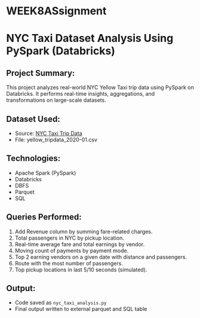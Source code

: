 # WEEK8ASsignment

# NYC Taxi Dataset Analysis Using PySpark (Databricks)

## Project Summary:
This project analyzes real-world NYC Yellow Taxi trip data using PySpark on Databricks. It performs real-time insights, aggregations, and transformations on large-scale datasets.

## Dataset Used:
- Source: [NYC Taxi Trip Data](https://s3.amazonaws.com/nyc-tlc/trip+data/yellow_tripdata_2020-01.csv)
- File: yellow_tripdata_2020-01.csv

## Technologies:
- Apache Spark (PySpark)
- Databricks
- DBFS
- Parquet
- SQL

## Queries Performed:
1. Add Revenue column by summing fare-related charges.
2. Total passengers in NYC by pickup location.
3. Real-time average fare and total earnings by vendor.
4. Moving count of payments by payment mode.
5. Top 2 earning vendors on a given date with distance and passengers.
6. Route with the most number of passengers.
7. Top pickup locations in last 5/10 seconds (simulated).

## Output:
- Code saved as `nyc_taxi_analysis.py`
- Final output written to external parquet and SQL table

